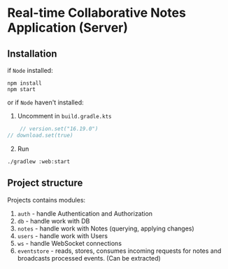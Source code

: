 # Real-time Collaborative Notes Application (Server)

## Installation

if `Node` installed:

```shell
npm install
npm start
```

or if `Node` haven't installed:

1. Uncomment in `build.gradle.kts`

```kotlin
    // version.set("16.19.0")
// download.set(true)
```

2. Run

```shell
./gradlew :web:start
```

## Project structure

Projects contains modules:

1. `auth` - handle Authentication and Authorization
2. `db` - handle work with DB
3. `notes` - handle work with Notes (querying, applying changes)
4. `users` - handle work with Users
5. `ws` - handle WebSocket connections
6. `eventstore` - reads, stores, consumes incoming requests
   for notes and broadcasts processed events. (Can be extracted)
